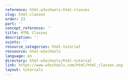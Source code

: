 ```yaml
---
reference: html-w3schools-html-classes
slug: html-classes
order: 23
part: ''
concept_reference: ''
title: HTML Classes
description: ''
sujets: ''
resource_categories: html-tutorial
ressource: html-w3schools
language: en
directory: html-w3schools/html-tutorial
link: https://www.w3schools.com/html/html_classes.asp
layout: tutorials
---
```

